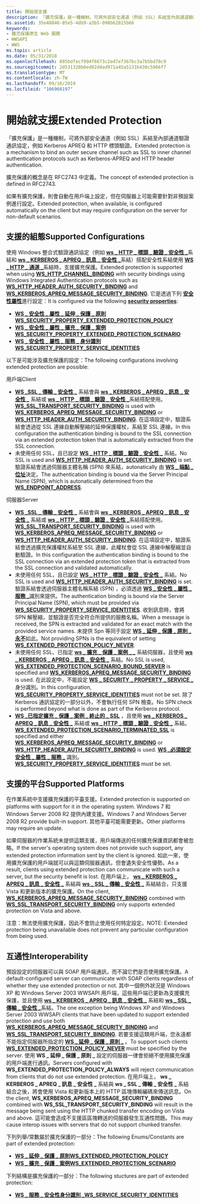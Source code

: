```yaml
---
title: 開始就支援
description: 「擴充保護」是一種機制，可將外部安全通道（例如 SSL）系結至內部通道驗證通訊協定，例如 Kerberos APREQ 和 HTTP 標頭驗證。
ms.assetid: 35e48846-05e5-4db9-a3b5-098b62815b66
keywords:
- 擴充保護原生 Web 服務
- WWSAPI
- WWS
ms.topic: article
ms.date: 05/31/2018
ms.openlocfilehash: 895bdfecf994f6673c2ed7e7367bc3a7b5bd70c9
ms.sourcegitcommit: 2d531328b6ed82d4ad971a45a5131b430c5866f7
ms.translationtype: MT
ms.contentlocale: zh-TW
ms.lasthandoff: 09/16/2019
ms.locfileid: "106966197"
---
```

# <a name="extended-protection"></a><span data-ttu-id="19ee1-106">開始就支援</span><span class="sxs-lookup"><span data-stu-id="19ee1-106">Extended Protection</span></span>

<span data-ttu-id="19ee1-107">「擴充保護」是一種機制，可將外部安全通道（例如 SSL）系結至內部通道驗證通訊協定，例如 Kerberos APREQ 和 HTTP 標頭驗證。</span><span class="sxs-lookup"><span data-stu-id="19ee1-107">Extended protection is a mechanism to bind an outer secure channel such as SSL to inner channel authentication protocols such as Kerberos-APREQ and HTTP header authentication.</span></span>

<span data-ttu-id="19ee1-108">擴充保護的概念是在 RFC2743 中定義。</span><span class="sxs-lookup"><span data-stu-id="19ee1-108">The concept of extended protection is defined in RFC2743.</span></span>

<span data-ttu-id="19ee1-109">如果有擴充保護，則會自動在用戶端上設定，但在伺服器上可能需要針對非預設案例進行設定。</span><span class="sxs-lookup"><span data-stu-id="19ee1-109">Extended protection, when available, is configured automatically on the client but may require configuration on the server for non-default scenarios.</span></span>

## <a name="supported-configurations"></a><span data-ttu-id="19ee1-110">支援的組態</span><span class="sxs-lookup"><span data-stu-id="19ee1-110">Supported Configurations</span></span>

<span data-ttu-id="19ee1-111">使用 Windows 整合式驗證通訊協定（例如 [**ws \_ HTTP \_ 標頭 \_ 驗證 \_ 安全性 \_**](/windows/desktop/api/WebServices/ns-webservices-ws_http_header_auth_security_binding)系結和 [**ws \_ KERBEROS \_ APREQ \_ 訊息 \_ 安全性 \_**](/windows/desktop/api/WebServices/ns-webservices-ws_kerberos_apreq_message_security_binding)系結）搭配安全性系結使用 [**WS \_ HTTP \_ 通道 \_**](/windows/desktop/api/WebServices/ne-webservices-ws_channel_binding)系結時，支援擴充保護。</span><span class="sxs-lookup"><span data-stu-id="19ee1-111">Extended protection is supported when using [**WS\_HTTP\_CHANNEL\_BINDING**](/windows/desktop/api/WebServices/ne-webservices-ws_channel_binding) with security bindings using Windows Integrated Authentication protocols such as [**WS\_HTTP\_HEADER\_AUTH\_SECURITY\_BINDING**](/windows/desktop/api/WebServices/ns-webservices-ws_http_header_auth_security_binding) and [**WS\_KERBEROS\_APREQ\_MESSAGE\_SECURITY\_BINDING**](/windows/desktop/api/WebServices/ns-webservices-ws_kerberos_apreq_message_security_binding).</span></span> <span data-ttu-id="19ee1-112">它是透過下列 [**安全性屬性**](/windows/desktop/api/WebServices/ns-webservices-ws_security_property)進行設定：</span><span class="sxs-lookup"><span data-stu-id="19ee1-112">It is configured via the following [**security properties**](/windows/desktop/api/WebServices/ns-webservices-ws_security_property):</span></span>

-   [<span data-ttu-id="19ee1-113">**WS \_ 安全性 \_ 屬性 \_ 延伸 \_ 保護 \_ 原則**</span><span class="sxs-lookup"><span data-stu-id="19ee1-113">**WS\_SECURITY\_PROPERTY\_EXTENDED\_PROTECTION\_POLICY**</span></span>](/windows/desktop/api/WebServices/ne-webservices-ws_security_property_id)
-   [<span data-ttu-id="19ee1-114">**WS \_ 安全性 \_ 屬性 \_ 擴充 \_ 保護 \_ 案例**</span><span class="sxs-lookup"><span data-stu-id="19ee1-114">**WS\_SECURITY\_PROPERTY\_EXTENDED\_PROTECTION\_SCENARIO**</span></span>](/windows/desktop/api/WebServices/ne-webservices-ws_security_property_id)
-   [<span data-ttu-id="19ee1-115">**WS \_ 安全性 \_ 屬性 \_ 服務 \_ 身分識別**</span><span class="sxs-lookup"><span data-stu-id="19ee1-115">**WS\_SECURITY\_PROPERTY\_SERVICE\_IDENTITIES**</span></span>](/windows/desktop/api/WebServices/ne-webservices-ws_security_property_id)

<span data-ttu-id="19ee1-116">以下是可能涉及擴充保護的設定：</span><span class="sxs-lookup"><span data-stu-id="19ee1-116">The following configurations involving extended protection are possible:</span></span>

<span data-ttu-id="19ee1-117">用戶端</span><span class="sxs-lookup"><span data-stu-id="19ee1-117">Client</span></span>

-   <span data-ttu-id="19ee1-118">[**WS \_SSL \_ 傳輸 \_ 安全性 \_**](/windows/desktop/api/WebServices/ns-webservices-ws_ssl_transport_security_binding) 系結會與 [**ws \_ KERBEROS \_ APREQ \_ 訊息 \_ 安全性 \_**](/windows/desktop/api/WebServices/ns-webservices-ws_kerberos_apreq_message_security_binding) 系結或 [**ws \_ HTTP \_ 標頭 \_ 驗證 \_ 安全性 \_**](/windows/desktop/api/WebServices/ns-webservices-ws_http_header_auth_security_binding)系結搭配使用。</span><span class="sxs-lookup"><span data-stu-id="19ee1-118">[**WS\_SSL\_TRANSPORT\_SECURITY\_BINDING**](/windows/desktop/api/WebServices/ns-webservices-ws_ssl_transport_security_binding) is used with [**WS\_KERBEROS\_APREQ\_MESSAGE\_SECURITY\_BINDING**](/windows/desktop/api/WebServices/ns-webservices-ws_kerberos_apreq_message_security_binding) or [**WS\_HTTP\_HEADER\_AUTH\_SECURITY\_BINDING**](/windows/desktop/api/WebServices/ns-webservices-ws_http_header_auth_security_binding).</span></span> <span data-ttu-id="19ee1-119">在這項設定中，驗證系結會透過從 SSL 連線自動解壓縮的延伸保護權杖，系結至 SSL 連線。</span><span class="sxs-lookup"><span data-stu-id="19ee1-119">In this configuration the authentication binding is bound to the SSL connection via an extended protection token that is automatically extracted from the SSL connection.</span></span>
-   <span data-ttu-id="19ee1-120">未使用任何 SSL，且已設定 [**WS \_ HTTP \_ 標頭 \_ 驗證 \_ 安全性 \_**](/windows/desktop/api/WebServices/ns-webservices-ws_http_header_auth_security_binding) 系結。</span><span class="sxs-lookup"><span data-stu-id="19ee1-120">No SSL is used and [**WS\_HTTP\_HEADER\_AUTH\_SECURITY\_BINDING**](/windows/desktop/api/WebServices/ns-webservices-ws_http_header_auth_security_binding) is set.</span></span> <span data-ttu-id="19ee1-121">驗證系結會透過伺服器主體名稱 (SPN) 來系結，autonatically 由 [**WS \_ 端點 \_ 位址**](/windows/desktop/api/WebServices/ns-webservices-ws_endpoint_address)決定。</span><span class="sxs-lookup"><span data-stu-id="19ee1-121">The authentication binding is bound via the Server Principal Name (SPN), which is autonatically determined from the [**WS\_ENDPOINT\_ADDRESS**](/windows/desktop/api/WebServices/ns-webservices-ws_endpoint_address).</span></span>

<span data-ttu-id="19ee1-122">伺服器</span><span class="sxs-lookup"><span data-stu-id="19ee1-122">Server</span></span>

-   <span data-ttu-id="19ee1-123">[**WS \_SSL \_ 傳輸 \_ 安全性 \_**](/windows/desktop/api/WebServices/ns-webservices-ws_ssl_transport_security_binding) 系結會與 [**ws \_ KERBEROS \_ APREQ \_ 訊息 \_ 安全性 \_**](/windows/desktop/api/WebServices/ns-webservices-ws_kerberos_apreq_message_security_binding) 系結或 [**ws \_ HTTP \_ 標頭 \_ 驗證 \_ 安全性 \_**](/windows/desktop/api/WebServices/ns-webservices-ws_http_header_auth_security_binding)系結搭配使用。</span><span class="sxs-lookup"><span data-stu-id="19ee1-123">[**WS\_SSL\_TRANSPORT\_SECURITY\_BINDING**](/windows/desktop/api/WebServices/ns-webservices-ws_ssl_transport_security_binding) is used with [**WS\_KERBEROS\_APREQ\_MESSAGE\_SECURITY\_BINDING**](/windows/desktop/api/WebServices/ns-webservices-ws_kerberos_apreq_message_security_binding) or [**WS\_HTTP\_HEADER\_AUTH\_SECURITY\_BINDING**](/windows/desktop/api/WebServices/ns-webservices-ws_http_header_auth_security_binding).</span></span> <span data-ttu-id="19ee1-124">在這項設定中，驗證系結會透過擴充保護權杖系結至 SSL 連線，此權杖會從 SSL 連線中解壓縮並自動驗證。</span><span class="sxs-lookup"><span data-stu-id="19ee1-124">In this configuration the authentication binding is bound to the SSL connection via an extended protection token that is extracted from the SSL connection and validated automatically.</span></span>
-   <span data-ttu-id="19ee1-125">未使用任何 SSL，且已設定 [**WS \_ HTTP \_ 標頭 \_ 驗證 \_ 安全性 \_**](/windows/desktop/api/WebServices/ns-webservices-ws_http_header_auth_security_binding) 系結。</span><span class="sxs-lookup"><span data-stu-id="19ee1-125">No SSL is used and [**WS\_HTTP\_HEADER\_AUTH\_SECURITY\_BINDING**](/windows/desktop/api/WebServices/ns-webservices-ws_http_header_auth_security_binding) is set.</span></span> <span data-ttu-id="19ee1-126">驗證系結會透過伺服器主體名稱系結 (SPN) ，必須透過 [**WS \_ 安全性 \_ 屬性 \_ 服務 \_**](/windows/desktop/api/WebServices/ne-webservices-ws_security_property_id)識別來提供。</span><span class="sxs-lookup"><span data-stu-id="19ee1-126">The authentication binding is bound via the Server Principal Name (SPN), which must be provided via [**WS\_SECURITY\_PROPERTY\_SERVICE\_IDENTITIES**](/windows/desktop/api/WebServices/ne-webservices-ws_security_property_id).</span></span> <span data-ttu-id="19ee1-127">收到訊息時，會將 SPN 解壓縮，並驗證是否完全符合所提供的服務名稱。</span><span class="sxs-lookup"><span data-stu-id="19ee1-127">When a message is received, the SPN is extracted and validated for an exact match with the provided service names.</span></span> <span data-ttu-id="19ee1-128">未提供 Spn 等同于設定 [**WS \_ 延伸 \_ 保護 \_ 原則 \_ 永不**](/windows/desktop/api/WebServices/ne-webservices-ws_extended_protection_policy)如此。</span><span class="sxs-lookup"><span data-stu-id="19ee1-128">Not providing SPNs is the equivalent of setting [**WS\_EXTENDED\_PROTECTION\_POLICY\_NEVER**](/windows/desktop/api/WebServices/ne-webservices-ws_extended_protection_policy).</span></span>
-   <span data-ttu-id="19ee1-129">未使用任何 SSL、已指定 [**ws \_ 擴充 \_ 保護 \_ 案例 \_ \_**](/windows/desktop/api/WebServices/ne-webservices-ws_extended_protection_scenario) 系結伺服器，且使用 [**ws \_ KERBEROS \_ APREQ \_ 訊息 \_ 安全性 \_**](/windows/desktop/api/WebServices/ns-webservices-ws_kerberos_apreq_message_security_binding) 系結。</span><span class="sxs-lookup"><span data-stu-id="19ee1-129">No SSL is used, [**WS\_EXTENDED\_PROTECTION\_SCENARIO\_BOUND\_SERVER**](/windows/desktop/api/WebServices/ne-webservices-ws_extended_protection_scenario) is specified and [**WS\_KERBEROS\_APREQ\_MESSAGE\_SECURITY\_BINDING**](/windows/desktop/api/WebServices/ns-webservices-ws_kerberos_apreq_message_security_binding) is used.</span></span> <span data-ttu-id="19ee1-130">在此設定中，不能設定 [**WS \_ SECURITY \_ PROPERTY \_ SERVICE \_**](/windows/desktop/api/WebServices/ne-webservices-ws_security_property_id) 身分識別。</span><span class="sxs-lookup"><span data-stu-id="19ee1-130">In this configuration, [**WS\_SECURITY\_PROPERTY\_SERVICE\_IDENTITIES**](/windows/desktop/api/WebServices/ne-webservices-ws_security_property_id) must not be set.</span></span> <span data-ttu-id="19ee1-131">除了 Kerberos 通訊協定的一部分以外，不會執行任何 SPN 檢查。</span><span class="sxs-lookup"><span data-stu-id="19ee1-131">No SPN check is performed beyond what is done as part of the Kerberos protocol.</span></span>
-   <span data-ttu-id="19ee1-132">[**WS \_已指定擴充 \_ 保護 \_ 案例 \_ 終止的 \_ SSL**](/windows/desktop/api/WebServices/ne-webservices-ws_extended_protection_scenario) ，且使用 [**ws \_ KERBEROS \_ APREQ \_ 訊息 \_ 安全性 \_**](/windows/desktop/api/WebServices/ns-webservices-ws_kerberos_apreq_message_security_binding) 系結或 [**ws \_ HTTP \_ 標頭 \_ 驗證 \_ 安全性 \_**](/windows/desktop/api/WebServices/ns-webservices-ws_http_header_auth_security_binding) 系結。</span><span class="sxs-lookup"><span data-stu-id="19ee1-132">[**WS\_EXTENDED\_PROTECTION\_SCENARIO\_TERMINATED\_SSL**](/windows/desktop/api/WebServices/ne-webservices-ws_extended_protection_scenario) is specified and either [**WS\_KERBEROS\_APREQ\_MESSAGE\_SECURITY\_BINDING**](/windows/desktop/api/WebServices/ns-webservices-ws_kerberos_apreq_message_security_binding) or [**WS\_HTTP\_HEADER\_AUTH\_SECURITY\_BINDING**](/windows/desktop/api/WebServices/ns-webservices-ws_http_header_auth_security_binding) is used.</span></span> <span data-ttu-id="19ee1-133">[**WS \_必須設定安全性 \_ 屬性 \_ 服務 \_**](/windows/desktop/api/WebServices/ne-webservices-ws_security_property_id) 識別。</span><span class="sxs-lookup"><span data-stu-id="19ee1-133">[**WS\_SECURITY\_PROPERTY\_SERVICE\_IDENTITIES**](/windows/desktop/api/WebServices/ne-webservices-ws_security_property_id) must be set.</span></span>

## <a name="supported-platforms"></a><span data-ttu-id="19ee1-134">支援的平台</span><span class="sxs-lookup"><span data-stu-id="19ee1-134">Supported Platforms</span></span>

<span data-ttu-id="19ee1-135">在作業系統中支援擴充保護的平臺支援。</span><span class="sxs-lookup"><span data-stu-id="19ee1-135">Extended protection is supported on platforms with support for it in the operating system.</span></span> <span data-ttu-id="19ee1-136">Windows 7 和 Windows Server 2008 R2 提供內建支援。</span><span class="sxs-lookup"><span data-stu-id="19ee1-136">Windows 7 and Windows Server 2008 R2 provide built-in support.</span></span> <span data-ttu-id="19ee1-137">其他平臺可能需要更新。</span><span class="sxs-lookup"><span data-stu-id="19ee1-137">Other platforms may require an update.</span></span>

<span data-ttu-id="19ee1-138">如果伺服器的作業系統未提供這類支援，用戶端傳送的任何擴充保護資訊都會被忽略。</span><span class="sxs-lookup"><span data-stu-id="19ee1-138">If the server's operating system does not provide such support, any extended protection information sent by the client is ignored.</span></span> <span data-ttu-id="19ee1-139">如此一來，使用擴充保護的用戶端就可以與這類伺服器通訊，但會遺失安全性優勢。</span><span class="sxs-lookup"><span data-stu-id="19ee1-139">As a result, clients using extended protection can communicate with such a server, but the security benefit is lost.</span></span> <span data-ttu-id="19ee1-140">在用戶端上， [**ws \_ KERBEROS \_ APREQ \_ 訊息 \_ 安全性 \_**](/windows/desktop/api/WebServices/ns-webservices-ws_kerberos_apreq_message_security_binding) 系結與 [**ws \_ SSL \_ 傳輸 \_ 安全性 \_**](/windows/desktop/api/WebServices/ns-webservices-ws_ssl_transport_security_binding) 系結結合，只支援 Vista 和更新版本的擴充保護。</span><span class="sxs-lookup"><span data-stu-id="19ee1-140">On the client, [**WS\_KERBEROS\_APREQ\_MESSAGE\_SECURITY\_BINDING**](/windows/desktop/api/WebServices/ns-webservices-ws_kerberos_apreq_message_security_binding) combined with [**WS\_SSL\_TRANSPORT\_SECURITY\_BINDING**](/windows/desktop/api/WebServices/ns-webservices-ws_ssl_transport_security_binding) only supports extended protection on Vista and above.</span></span>

<span data-ttu-id="19ee1-141">注意：無法使用擴充保護，因此不會防止使用任何特定設定。</span><span class="sxs-lookup"><span data-stu-id="19ee1-141">NOTE: Extended protection being unavailable does not prevent any particular configuration from being used.</span></span>

## <a name="interoperability"></a><span data-ttu-id="19ee1-142">互通性</span><span class="sxs-lookup"><span data-stu-id="19ee1-142">Interoperability</span></span>

<span data-ttu-id="19ee1-143">預設設定的伺服器可以與 SOAP 用戶端通訊，而不論它們是否使用擴充保護。</span><span class="sxs-lookup"><span data-stu-id="19ee1-143">A default-configured server can communicate with SOAP clients regardless of whether they use extended protection or not.</span></span> <span data-ttu-id="19ee1-144">其中一個例外狀況是 Windows XP 和 Windows Server 2003 WWSAPI 用戶端，這些用戶端已更新為支援擴充保護，並且使用 [**ws \_ KERBEROS \_ APREQ \_ 訊息 \_ 安全性 \_**](/windows/desktop/api/WebServices/ns-webservices-ws_kerberos_apreq_message_security_binding) 系結和 [**ws \_ SSL \_ 傳輸 \_ 安全性 \_**](/windows/desktop/api/WebServices/ns-webservices-ws_ssl_transport_security_binding)系結。</span><span class="sxs-lookup"><span data-stu-id="19ee1-144">The one exception being Windows XP and Windows Server 2003 WWSAPI clients that have been updated to support extended protection and use both [**WS\_KERBEROS\_APREQ\_MESSAGE\_SECURITY\_BINDING**](/windows/desktop/api/WebServices/ns-webservices-ws_kerberos_apreq_message_security_binding) and [**WS\_SSL\_TRANSPORT\_SECURITY\_BINDING**](/windows/desktop/api/WebServices/ns-webservices-ws_ssl_transport_security_binding).</span></span> <span data-ttu-id="19ee1-145">若要支援這類用戶端，您永遠都不能指定伺服器所指定的 [**WS \_ 延伸 \_ 保護 \_ 原則 \_**](/windows/desktop/api/WebServices/ne-webservices-ws_extended_protection_policy) 。</span><span class="sxs-lookup"><span data-stu-id="19ee1-145">To support such clients [**WS\_EXTENDED\_PROTECTION\_POLICY\_NEVER**](/windows/desktop/api/WebServices/ne-webservices-ws_extended_protection_policy) must be specified by the server.</span></span> <span data-ttu-id="19ee1-146">使用 **WS \_ 延伸 \_ 保護 \_ 原則 \_** 設定的伺服器一律會拒絕不使用擴充保護的用戶端進行通訊。</span><span class="sxs-lookup"><span data-stu-id="19ee1-146">Servers configured with **WS\_EXTENDED\_PROTECTION\_POLICY\_ALWAYS** will reject communication from clients that do not use extended protection.</span></span> <span data-ttu-id="19ee1-147">在用戶端上， **ws \_ KERBEROS \_ APREQ \_ 訊息 \_ 安全性 \_** 系結與 **ws \_ SSL \_ 傳輸 \_ 安全性 \_** 系結結合之後，將會使用 Vista 和更新版本上的 HTTP 區塊傳輸編碼來傳送訊息。</span><span class="sxs-lookup"><span data-stu-id="19ee1-147">On the client, **WS\_KERBEROS\_APREQ\_MESSAGE\_SECURITY\_BINDING** combined with **WS\_SSL\_TRANSPORT\_SECURITY\_BINDING** will result in the message being sent using the HTTP chunked transfer encoding on Vista and above.</span></span> <span data-ttu-id="19ee1-148">這可能會造成不支援區區塊轉送的伺服器發生互通性問題。</span><span class="sxs-lookup"><span data-stu-id="19ee1-148">This may cause interop issues with servers that do not support chunked transfer.</span></span>

<span data-ttu-id="19ee1-149">下列列舉/常數屬於擴充保護的一部分：</span><span class="sxs-lookup"><span data-stu-id="19ee1-149">The following Enums/Constants are part of extended protection:</span></span>

-   [<span data-ttu-id="19ee1-150">**WS \_ 延伸 \_ 保護 \_ 原則**</span><span class="sxs-lookup"><span data-stu-id="19ee1-150">**WS\_EXTENDED\_PROTECTION\_POLICY**</span></span>](/windows/desktop/api/WebServices/ne-webservices-ws_extended_protection_policy)
-   [<span data-ttu-id="19ee1-151">**WS \_ 擴充 \_ 保護 \_ 案例**</span><span class="sxs-lookup"><span data-stu-id="19ee1-151">**WS\_EXTENDED\_PROTECTION\_SCENARIO**</span></span>](/windows/desktop/api/WebServices/ne-webservices-ws_extended_protection_scenario)

<span data-ttu-id="19ee1-152">下列結構是擴充保護的一部分：</span><span class="sxs-lookup"><span data-stu-id="19ee1-152">The following stuctures are part of extended protection:</span></span>

-   [<span data-ttu-id="19ee1-153">**WS \_ 服務 \_ 安全性身分識別 \_**</span><span class="sxs-lookup"><span data-stu-id="19ee1-153">**WS\_SERVICE\_SECURITY\_IDENTITIES**</span></span>](/windows/desktop/api/WebServices/ns-webservices-ws_service_security_identities)

 

 





